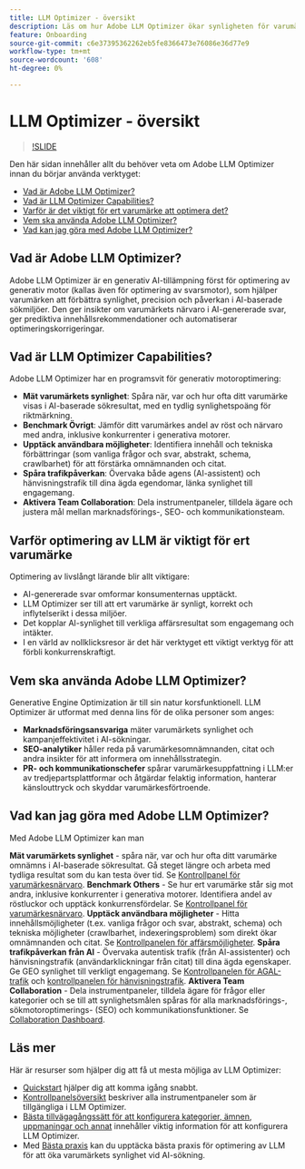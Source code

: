 ```yaml
---
title: LLM Optimizer - översikt
description: Läs om hur Adobe LLM Optimizer ökar synligheten för varumärken i AI-driven sökning. Spåra omnämnanden, citat och insikter. Börja optimera idag för bättre engagemang och påverkan.
feature: Onboarding
source-git-commit: c6e37395362262eb5fe8366473e76086e36d77e9
workflow-type: tm+mt
source-wordcount: '608'
ht-degree: 0%

---
```



# LLM Optimizer - översikt

>[!SLIDE](llm-optimizer-overview)

Den här sidan innehåller allt du behöver veta om Adobe LLM Optimizer innan du börjar använda verktyget:

* [Vad är Adobe LLM Optimizer?](#what-is-adobe-llm-optimizer)
* [Vad är LLM Optimizer Capabilities?](#what-are-llm-optimizer-capabilities)
* [Varför är det viktigt för ert varumärke att optimera det?](#why-llm-optimization-matters-for-your-brand)
* [Vem ska använda Adobe LLM Optimizer?](#who-should-use-adobe-llm-optimizer)
* [Vad kan jag göra med Adobe LLM Optimizer?](#what-can-i-do-with-adobe-llm-optimizer)

## Vad är Adobe LLM Optimizer?

Adobe LLM Optimizer är en generativ AI-tillämpning först för optimering av generativ motor (kallas även för optimering av svarsmotor), som hjälper varumärken att förbättra synlighet, precision och påverkan i AI-baserade sökmiljöer. Den ger insikter om varumärkets närvaro i AI-genererade svar, ger prediktiva innehållsrekommendationer och automatiserar optimeringskorrigeringar.

## Vad är LLM Optimizer Capabilities?

Adobe LLM Optimizer har en programsvit för generativ motoroptimering:

* **Mät varumärkets synlighet**: Spåra när, var och hur ofta ditt varumärke visas i AI-baserade sökresultat, med en tydlig synlighetspoäng för riktmärkning.
* **Benchmark Övrigt**: Jämför ditt varumärkes andel av röst och närvaro med andra, inklusive konkurrenter i generativa motorer.
* **Upptäck användbara möjligheter**: Identifiera innehåll och tekniska förbättringar (som vanliga frågor och svar, abstrakt, schema, crawlbarhet) för att förstärka omnämnanden och citat.
* **Spåra trafikpåverkan**: Övervaka både agens (AI-assistent) och hänvisningstrafik till dina ägda egendomar, länka synlighet till engagemang.
* **Aktivera Team Collaboration**: Dela instrumentpaneler, tilldela ägare och justera mål mellan marknadsförings-, SEO- och kommunikationsteam.

## Varför optimering av LLM är viktigt för ert varumärke

Optimering av livslångt lärande blir allt viktigare:

* AI-genererade svar omformar konsumenternas upptäckt.
* LLM Optimizer ser till att ert varumärke är synligt, korrekt och inflytelserikt i dessa miljöer.
* Det kopplar AI-synlighet till verkliga affärsresultat som engagemang och intäkter.
* I en värld av nollklicksresor är det här verktyget ett viktigt verktyg för att förbli konkurrenskraftigt.

## Vem ska använda Adobe LLM Optimizer?

Generative Engine Optimization är till sin natur korsfunktionell. LLM Optimizer är utformat med denna lins för de olika personer som anges:

* **Marknadsföringsansvariga** mäter varumärkets synlighet och kampanjeffektivitet i AI-sökningar.
* **SEO-analytiker** håller reda på varumärkesomnämnanden, citat och andra insikter för att informera om innehållsstrategin.
* **PR- och kommunikationschefer** spårar varumärkesuppfattning i LLM:er av tredjepartsplattformar och åtgärdar felaktig information, hanterar känslouttryck och skyddar varumärkesförtroende.

## Vad kan jag göra med Adobe LLM Optimizer?

Med Adobe LLM Optimizer kan man

**Mät varumärkets synlighet** - spåra när, var och hur ofta ditt varumärke omnämns i AI-baserade sökresultat. Gå steget längre och arbeta med tydliga resultat som du kan testa över tid. Se [Kontrollpanel för varumärkesnärvaro](/help/dashboards/brand-presence.md).
**Benchmark Others** - Se hur ert varumärke står sig mot andra, inklusive konkurrenter i generativa motorer. Identifiera andel av röstluckor och upptäck konkurrensfördelar. Se [Kontrollpanel för varumärkesnärvaro](/help/dashboards/brand-presence.md).
**Upptäck användbara möjligheter** - Hitta innehållsmöjligheter (t.ex. vanliga frågor och svar, abstrakt, schema) och tekniska möjligheter (crawlbarhet, indexeringsproblem) som direkt ökar omnämnanden och citat. Se [Kontrollpanelen för affärsmöjligheter](/help/dashboards/opportunities.md).
**Spåra trafikpåverkan från AI** - Övervaka autentisk trafik (från AI-assistenter) och hänvisningstrafik (användarklickningar från citat) till dina ägda egenskaper. Ge GEO synlighet till verkligt engagemang. Se [Kontrollpanelen för AGAL-trafik](/help/dashboards/agentic-traffic.md) och [kontrollpanelen för hänvisningstrafik](/help/dashboards/referral-traffic.md).
**Aktivera Team Collaboration** - Dela instrumentpaneler, tilldela ägare för frågor eller kategorier och se till att synlighetsmålen spåras för alla marknadsförings-, sökmotoroptimerings- (SEO) och kommunikationsfunktioner. Se [Collaboration Dashboard](/help/dashboards/collaboration.md).

## Läs mer

Här är resurser som hjälper dig att få ut mesta möjliga av LLM Optimizer:

* [Quickstart](/help/overview/quick-start.md) hjälper dig att komma igång snabbt.
* [Kontrollpanelsöversikt](/help/dashboards/dashboards-overview.md) beskriver alla instrumentpaneler som är tillgängliga i LLM Optimizer.
* [Bästa tillvägagångssätt för att konfigurera kategorier, ämnen, uppmaningar och annat](/help/overview/best-practices-topics-prompts.md) innehåller viktig information för att konfigurera LLM Optimizer.
* Med [Bästa praxis](/help/tutorials/best-practices.md) kan du upptäcka bästa praxis för optimering av LLM för att öka varumärkets synlighet vid AI-sökning.






